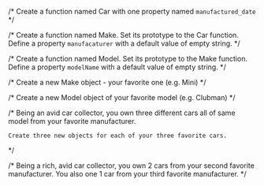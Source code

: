 /*
  Create a function named Car with one property named `manufactured_date`
 */

/*
  Create a function named Make.
  Set its prototype to the Car function.
  Define a property `manufacaturer` with a default value of empty string.
 */



/*
    Create a function named Model.
    Set its prototype to the Make function.
    Define a property `modelName` with a default value of empty string.
*/


/*
    Create a new Make object - your favorite one (e.g. Mini)
*/


/*
    Create a new Model object of your favorite model (e.g. Clubman)
*/

/*
    Being an avid car collector, you own three different cars all of
    same model from your favorite manufacturer.

    Create three new objects for each of your three favorite cars.
*/


/*
    Being a rich, avid car collector, you own 2 cars from your second
    favorite manufacturer. You also one 1 car from your third favorite
    manufacturer.
*/